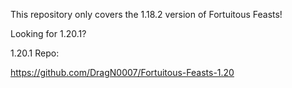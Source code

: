 This repository only covers the 1.18.2 version of Fortuitous Feasts!

Looking for 1.20.1?

1.20.1 Repo:

https://github.com/DragN0007/Fortuitous-Feasts-1.20
